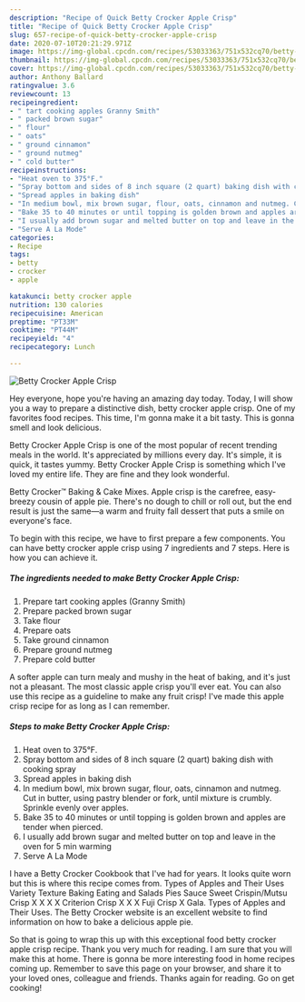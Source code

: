```yaml
---
description: "Recipe of Quick Betty Crocker Apple Crisp"
title: "Recipe of Quick Betty Crocker Apple Crisp"
slug: 657-recipe-of-quick-betty-crocker-apple-crisp
date: 2020-07-10T20:21:29.971Z
image: https://img-global.cpcdn.com/recipes/53033363/751x532cq70/betty-crocker-apple-crisp-recipe-main-photo.jpg
thumbnail: https://img-global.cpcdn.com/recipes/53033363/751x532cq70/betty-crocker-apple-crisp-recipe-main-photo.jpg
cover: https://img-global.cpcdn.com/recipes/53033363/751x532cq70/betty-crocker-apple-crisp-recipe-main-photo.jpg
author: Anthony Ballard
ratingvalue: 3.6
reviewcount: 13
recipeingredient:
- " tart cooking apples Granny Smith"
- " packed brown sugar"
- " flour"
- " oats"
- " ground cinnamon"
- " ground nutmeg"
- " cold butter"
recipeinstructions:
- "Heat oven to 375°F."
- "Spray bottom and sides of 8 inch square (2 quart) baking dish with cooking spray"
- "Spread apples in baking dish"
- "In medium bowl, mix brown sugar, flour, oats, cinnamon and nutmeg. Cut in butter, using pastry blender or fork, until mixture is crumbly. Sprinkle evenly over apples."
- "Bake 35 to 40 minutes or until topping is golden brown and apples are tender when pierced."
- "I usually add brown sugar and melted butter on top and leave in the oven for 5 min warming"
- "Serve A La Mode"
categories:
- Recipe
tags:
- betty
- crocker
- apple

katakunci: betty crocker apple 
nutrition: 130 calories
recipecuisine: American
preptime: "PT33M"
cooktime: "PT44M"
recipeyield: "4"
recipecategory: Lunch

---
```



![Betty Crocker Apple Crisp](https://img-global.cpcdn.com/recipes/53033363/751x532cq70/betty-crocker-apple-crisp-recipe-main-photo.jpg)

Hey everyone, hope you're having an amazing day today. Today, I will show you a way to prepare a distinctive dish, betty crocker apple crisp. One of my favorites food recipes. This time, I'm gonna make it a bit tasty. This is gonna smell and look delicious.

Betty Crocker Apple Crisp is one of the most popular of recent trending meals in the world. It's appreciated by millions every day. It's simple, it is quick, it tastes yummy. Betty Crocker Apple Crisp is something which I've loved my entire life. They are fine and they look wonderful.

Betty Crocker™ Baking &amp; Cake Mixes. Apple crisp is the carefree, easy-breezy cousin of apple pie. There&#39;s no dough to chill or roll out, but the end result is just the same—a warm and fruity fall dessert that puts a smile on everyone&#39;s face.


To begin with this recipe, we have to first prepare a few components. You can have betty crocker apple crisp using 7 ingredients and 7 steps. Here is how you can achieve it.

##### The ingredients needed to make Betty Crocker Apple Crisp:

1. Prepare  tart cooking apples (Granny Smith)
1. Prepare  packed brown sugar
1. Take  flour
1. Prepare  oats
1. Take  ground cinnamon
1. Prepare  ground nutmeg
1. Prepare  cold butter


A softer apple can turn mealy and mushy in the heat of baking, and it&#39;s just not a pleasant. The most classic apple crisp you&#39;ll ever eat. You can also use this recipe as a guideline to make any fruit crisp! I&#39;ve made this apple crisp recipe for as long as I can remember. 

##### Steps to make Betty Crocker Apple Crisp:

1. Heat oven to 375°F.
1. Spray bottom and sides of 8 inch square (2 quart) baking dish with cooking spray
1. Spread apples in baking dish
1. In medium bowl, mix brown sugar, flour, oats, cinnamon and nutmeg. Cut in butter, using pastry blender or fork, until mixture is crumbly. Sprinkle evenly over apples.
1. Bake 35 to 40 minutes or until topping is golden brown and apples are tender when pierced.
1. I usually add brown sugar and melted butter on top and leave in the oven for 5 min warming
1. Serve A La Mode


I have a Betty Crocker Cookbook that I&#39;ve had for years. It looks quite worn but this is where this recipe comes from. Types of Apples and Their Uses Variety Texture Baking Eating and Salads Pies Sauce Sweet Crispin/Mutsu Crisp X X X X Criterion Crisp X X X Fuji Crisp X Gala. Types of Apples and Their Uses. The Betty Crocker website is an excellent website to find information on how to bake a delicious apple pie. 

So that is going to wrap this up with this exceptional food betty crocker apple crisp recipe. Thank you very much for reading. I am sure that you will make this at home. There is gonna be more interesting food in home recipes coming up. Remember to save this page on your browser, and share it to your loved ones, colleague and friends. Thanks again for reading. Go on get cooking!
